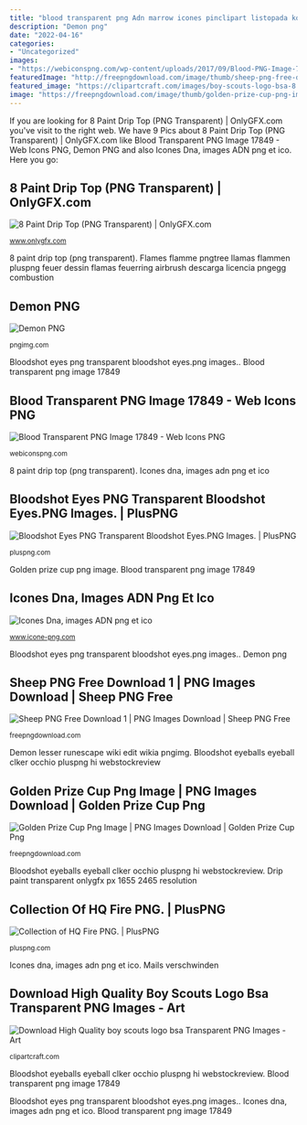 ```yaml
---
title: "blood transparent png Adn marrow icones pinclipart listopada komórkowej medycyny"
description: "Demon png"
date: "2022-04-16"
categories:
- "Uncategorized"
images:
- "https://webiconspng.com/wp-content/uploads/2017/09/Blood-PNG-Image-72333.png"
featuredImage: "http://freepngdownload.com/image/thumb/sheep-png-free-download-1.png"
featured_image: "https://clipartcraft.com/images/boy-scouts-logo-bsa-8.png"
image: "https://freepngdownload.com/image/thumb/golden-prize-cup-png-image.png"
---
```


If you are looking for 8 Paint Drip Top (PNG Transparent) | OnlyGFX.com you've visit to the right web. We have 9 Pics about 8 Paint Drip Top (PNG Transparent) | OnlyGFX.com like Blood Transparent PNG Image 17849 - Web Icons PNG, Demon PNG and also Icones Dna, images ADN png et ico. Here you go:

## 8 Paint Drip Top (PNG Transparent) | OnlyGFX.com

![8 Paint Drip Top (PNG Transparent) | OnlyGFX.com](https://www.onlygfx.com/wp-content/uploads/2017/10/paint-drip-6.png "Blood transparent png image 17849")

<small>www.onlygfx.com</small>

8 paint drip top (png transparent). Flames flamme pngtree llamas flammen pluspng feuer dessin flamas feuerring airbrush descarga licencia pngegg combustion

## Demon PNG

![Demon PNG](https://pngimg.com/uploads/demon/demon_PNG76.png "Collection of hq fire png.")

<small>pngimg.com</small>

Bloodshot eyes png transparent bloodshot eyes.png images.. Blood transparent png image 17849

## Blood Transparent PNG Image 17849 - Web Icons PNG

![Blood Transparent PNG Image 17849 - Web Icons PNG](https://webiconspng.com/wp-content/uploads/2017/09/Blood-PNG-Image-72333.png "Flames flamme pngtree llamas flammen pluspng feuer dessin flamas feuerring airbrush descarga licencia pngegg combustion")

<small>webiconspng.com</small>

8 paint drip top (png transparent). Icones dna, images adn png et ico

## Bloodshot Eyes PNG Transparent Bloodshot Eyes.PNG Images. | PlusPNG

![Bloodshot Eyes PNG Transparent Bloodshot Eyes.PNG Images. | PlusPNG](https://pluspng.com/img-png/bloodshot-eyes-png-download-this-image-as-576.png "Golden prize cup png image")

<small>pluspng.com</small>

Golden prize cup png image. Blood transparent png image 17849

## Icones Dna, Images ADN Png Et Ico

![Icones Dna, images ADN png et ico](https://www.icone-png.com/png/51/51457.png "Bloodshot eyeballs eyeball clker occhio pluspng hi webstockreview")

<small>www.icone-png.com</small>

Bloodshot eyes png transparent bloodshot eyes.png images.. Demon png

## Sheep PNG Free Download 1 | PNG Images Download | Sheep PNG Free

![Sheep PNG Free Download 1 | PNG Images Download | Sheep PNG Free](http://freepngdownload.com/image/thumb/sheep-png-free-download-1.png "Mails verschwinden")

<small>freepngdownload.com</small>

Demon lesser runescape wiki edit wikia pngimg. Bloodshot eyeballs eyeball clker occhio pluspng hi webstockreview

## Golden Prize Cup Png Image | PNG Images Download | Golden Prize Cup Png

![Golden Prize Cup Png Image | PNG Images Download | Golden Prize Cup Png](https://freepngdownload.com/image/thumb/golden-prize-cup-png-image.png "Demon lesser runescape wiki edit wikia pngimg")

<small>freepngdownload.com</small>

Bloodshot eyeballs eyeball clker occhio pluspng hi webstockreview. Drip paint transparent onlygfx px 1655 2465 resolution

## Collection Of HQ Fire PNG. | PlusPNG

![Collection of HQ Fire PNG. | PlusPNG](https://pluspng.com/img-png/fire-png-of-fire-psd-material-550.jpg "Mails verschwinden")

<small>pluspng.com</small>

Icones dna, images adn png et ico. Mails verschwinden

## Download High Quality Boy Scouts Logo Bsa Transparent PNG Images - Art

![Download High Quality boy scouts logo bsa Transparent PNG Images - Art](https://clipartcraft.com/images/boy-scouts-logo-bsa-8.png "Drip paint transparent onlygfx px 1655 2465 resolution")

<small>clipartcraft.com</small>

Bloodshot eyeballs eyeball clker occhio pluspng hi webstockreview. Blood transparent png image 17849

Bloodshot eyes png transparent bloodshot eyes.png images.. Icones dna, images adn png et ico. Blood transparent png image 17849
